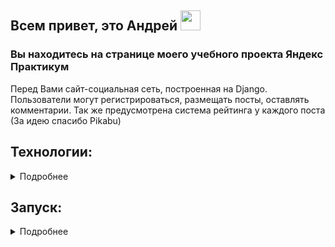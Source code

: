 
<h2>Всем привет, это Андрей <img src="https://github.com/blackcater/blackcater/raw/main/images/Hi.gif" height="32"/></h2>
</h2> 

<h3>Вы находитесь на странице моего учебного проекта Яндекс Практикум</h3> 

Перед Вами сайт-социальная сеть, построенная на Django. Пользователи могут регистрироваться, размещать посты, оставлять комментарии. Так же предусмотрена система рейтинга у каждого поста (За идею спасибо Pikabu)

## Технологии:

<details><summary>Подробнее</summary>

**Языки программирования, библиотеки и модули:**

[![Python](https://img.shields.io/badge/Python-3.10%20%7C%203.11-blue?logo=python)](https://www.python.org/)

**Фреймворк, расширения и библиотеки:**

[![Django](https://img.shields.io/badge/Django-v2.2.16-blue?logo=Django)](https://www.djangoproject.com/)


**Базы данных и инструменты работы с БД:**

[![SQLite3](https://img.shields.io/badge/-SQLite3-464646?logo=SQLite)](https://www.sqlite.com/version3.html)
[![PostgreSQL](https://img.shields.io/badge/-PostgreSQL-464646?logo=PostgreSQL)](https://www.postgresql.org/)

**Фронт:**

![Static Badge](https://img.shields.io/badge/Bootstrap-5.2.0-blue?logo=Bootstrap&logoColor=blue)
![Static Badge](https://img.shields.io/badge/Jquery-3.6.1-blue?logo=jquery&logoColor=blue)

</details>

## Запуск:

<details><summary>Подробнее</summary>


Для удобства запуска в репозиторий добавлена база данных и файлы статики. Базовые шаги:


1. Клонируйте репозиторий с GitHub:
```bash
git clone git@github.com:AFrantsevich/hw05_final.git
```

2. Создайте и активируйте виртуальное окружение:
   * Если у вас Linux/macOS
   ```bash
    python -m venv venv && source venv/bin/activate
   ```
   * Если у вас Windows
   ```bash
    python -m venv venv && source venv/Scripts/activate
   ```
   
3. Установите в виртуальное окружение все необходимые зависимости из файла **requirements.txt**:
```bash
python -m pip install --upgrade pip && pip install -r requirements.txt
```

4. Создайте файл env по образцу env_example в случае использования SQLite блок DB НЕ указывать.

5. При необходиомсти создайте суперюзера и запустите приложение:
```bash
python yatube/manage.py create_superuser && \
python yatube/manage.py runserver
```
Сервер запустится локально по адресу `http://127.0.0.1:8000/`

5. Остановить приложение можно комбинацией клавиш Ctl-C.
<h1></h1>

</details>
